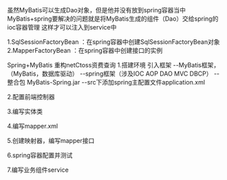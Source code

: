 虽然MyBatis可以生成Dao对象，但是他并没有放到spring容器当中
MyBatis+spring要解决的问题就是将MyBatis生成的组件（Dao）交给spring的ioc容器管理
这样才可以注入到service中 

1.SqlSessionFactoryBean ：在spring容器中创建SqlSessionFactoryBean对象
2.MapperFactoryBean ：在spring容器中创建接口的实例

Spring+MyBatis 重构netCtoss资费查询
1.搭建环境
	引入框架
	--MyBatis框架，（MyBatis，数据库驱动）
	--spring框架（涉及IOC AOP DAO MVC DBCP）
	--整合包 MyBatis-Spring.jar
	--src下添加spring主配置文件application.xml

2.配置前端控制器

3.编写实体类

4.编写mapper.xml

5.创建映射器，编写mapper接口

6.spring容器配置并测试

7.编写业务组件service

